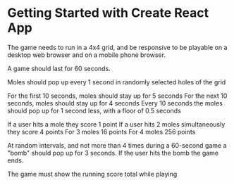 # Getting Started with Create React App

The game needs to run in a 4x4 grid, and be responsive to be playable on a desktop web browser and on a mobile phone browser.

A game should last for 60 seconds.

Moles should pop up every 1 second in randomly selected holes of the grid

For the first 10 seconds, moles should stay up for 5 seconds
For the next 10 seconds, moles should stay up for 4 seconds
Every 10 seconds the moles should pop up for 1 second less, with a floor of 0.5 seconds

If a user hits a mole they score 1 point
If a user hits 2 moles simultaneously they score 4 points
For 3 moles 16 points
For 4 moles 256 points

At random intervals, and not more than 4 times during a 60-second game a "bomb" should pop up for 3 seconds. If the user hits the bomb the game ends.

The game must show the running score total while playing
